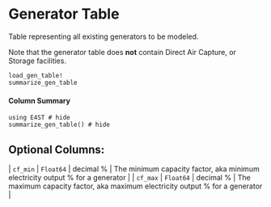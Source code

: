 Generator Table
===============
Table representing all existing generators to be modeled.

Note that the generator table does **not** contain Direct Air Capture, or Storage facilities.

```@docs
load_gen_table!
summarize_gen_table
```

#### Column Summary

```@example
using E4ST # hide
summarize_gen_table() # hide
```


## Optional Columns: 
| `cf_min` | `Float64` | decimal % | The minimum capacity factor, aka minimum electricity output % for a generator |
| `cf_max` | `Float64` | decimal % | The maximum capacity factor, aka maximum electricity output % for a generator |

